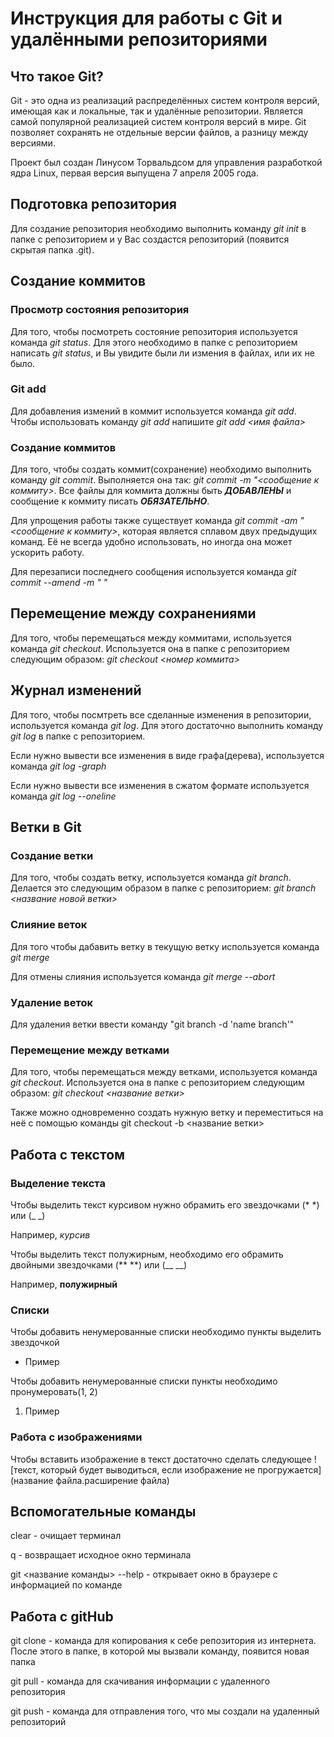 # Инструкция для работы с Git и удалёнными репозиториями

## Что такое Git?
Git - это одна из реализаций распределённых систем контроля версий, имеющая как и локальные, так и удалённые репозитории. Является самой популярной реализацией систем контроля версий в мире. 
Git позволяет сохранять не отдельные версии файлов, а разницу между версиями.

Проект был создан Линусом Торвальдсом для управления разработкой ядра Linux, первая версия выпущена 7 апреля 2005 года.

## Подготовка репозитория
Для создание репозитория необходимо выполнить команду *git init*  в папке с репозиторием и у Вас создастся репозиторий (появится скрытая папка .git). 

## Создание коммитов

### Просмотр состояния репозитория
Для того, чтобы посмотреть состояние репозитория используется команда *git status*. Для этого необходимо в папке с репозиторием написать *git status*, и Вы увидите были ли измения в файлах, или их не было.

### Git add
Для добавления измений в коммит используется команда *git add*. Чтобы использовать команду *git add* напишите *git add <имя файла>*

### Создание коммитов
Для того, чтобы создать коммит(сохранение) необходимо выполнить команду *git commit*. Выполняется она так: *git commit -m "<сообщение к коммиту>*. Все файлы для коммита должны быть ***ДОБАВЛЕНЫ*** и сообщение к коммиту писать ***ОБЯЗАТЕЛЬНО***.

Для упрощения работы также существует команда *git commit -am "<сообщение к коммиту>*, которая является сплавом двух предыдущих команд. Её не всегда удобно использовать, но иногда она может ускорить работу.

Для перезаписи последнего сообщения используется команда *git commit --amend -m " "*

## Перемещение между сохранениями
Для того, чтобы перемещаться между коммитами, используется команда *git checkout*. Используется она в папке с репозиторием следующим образом: *git checkout <номер коммита>*

## Журнал изменений
Для того, чтобы посмтреть все сделанные изменения в репозитории, используется команда *git log*. Для этого достаточно выполнить команду *git log* в папке с репозиторием.

Если нужно вывести все изменения в виде графа(дерева), используется команда *git log -graph*

Если нужно вывести все изменения в сжатом формате используется команда *git log --oneline*

## Ветки в Git

### Создание ветки
Для того, чтобы создать ветку, используется команда *git branch*. Делается это следующим образом в папке с репозиторием: *git branch <название новой ветки>*

### Слияние веток
Для того чтобы дабавить ветку в текущую ветку используется команда *git merge <name branch>*

Для отмены слияния используется команда *git merge --abort*

### Удаление веток
Для удаления ветки ввести команду "git branch -d 'name branch'"

### Перемещение между ветками 
Для того, чтобы перемещаться между ветками, используется команда *git checkout*. Используется она в папке с репозиторием следующим образом: *git checkout <название ветки>*

Также можно одновременно создать нужную ветку и переместиться на неё с помощью команды git checkout -b <название ветки>

## Работа с текстом

### Выделение текста

Чтобы выделить текст курсивом нужно обрамить его звездочками (* *) или (_ _)

Например, *курсив*

Чтобы выделить текст полужирным, необходимо его обрамить двойными звездочками (** **) или (__ __)

Например, **полужирный**

### Списки

Чтобы добавить ненумерованные списки необходимо пункты выделить звездочкой 

* Пример

Чтобы добавить ненумерованные списки пункты необходимо пронумеровать(1, 2)

1. Пример 


### Работа с изображениями

Чтобы вставить изображение в текст достаточно сделать следующее ![текст, который будет выводиться, если изображение не прогружается](название файла.расширение файла)

## Вспомогательные команды
clear - очищает терминал

q - возвращает исходное окно терминала

git <название команды> --help - открывает окно в браузере с информацией по команде

## Работа с gitHub
git clone - команда для копирования к себе репозитория из интернета. После этого в папке, в которой мы вызвали команду, появится новая папка

git pull - команда для скачивания информации с удаленного репозитория

git push - команда для отправления того, что мы создали на удаленный репозиторий